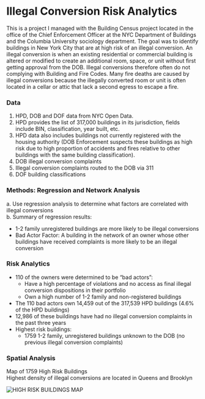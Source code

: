 # Illegal Conversion Risk Analytics

This is a project I managed with the Building Census project located in the office of the Chief Enforcement Officer at the NYC Department of Buildings and the Columbia University sociology department. The goal was to identify buildings in New York City that are at high risk of an illegal conversion. An illegal conversion is when an existing residential or commercial building is altered or modified to create an additional room, space, or unit without first getting approval from the DOB. Illegal conversions therefore often do not complying with Building and Fire Codes. Many fire deaths are caused by illegal conversions because the illegally converted room or unit is often located in a cellar or attic that lack a second egress to escape a fire.

### Data
1. HPD, DOB and DOF data from NYC Open Data.  
2. HPD provides the list of 317,000 buildings in its jurisdiction, fields include BIN, classification, year built, etc.  
3. HPD data also includes buildings not currently registered with the housing authority (DOB Enforcement suspects these buildings as high risk due to high proportion of accidents and fires relative to other buildings with the same building classification).
4. DOB illegal conversion complaints  
5. Illegal conversion complaints routed to the DOB via 311  
6. DOF building classifications  

### Methods: Regression and Network Analysis
a. Use regression analysis to determine what factors are correlated with illegal conversions  
b. Summary of regression results:  
- 1-2 family unregistered buildings are more likely to be illegal conversions  
- Bad Actor Factor: A building in the network of an owner whose other buildings have received complaints is more likely to be an illegal conversion  

### Risk Analytics
- 110 of the owners were determined to be “bad actors”:  
    - Have a high percentage of violations and no access as final illegal conversion dispositions in their portfolio  
    - Own a high number of 1-2 family and non-registered buildings  
- The 110 bad actors own 14,459 out of the 317,539  HPD buildings (4.6% of the HPD buildings)  
- 12,986 of these buildings have had no illegal conversion complaints in the past three years  
- Highest risk buildings:  
    - 1759 1-2 family, unregistered buildings unknown to the DOB (no previous illegal conversion complaints)
 
 ### Spatial Analysis
 Map of 1759 High Risk Buildings  
 Highest density of illegal conversions are located in Queens and Brooklyn  
 
 ![HIGH RISK BUILDINGS MAP](https://user-images.githubusercontent.com/11237613/104370860-78775180-54ed-11eb-81b9-54599f394e26.png)

